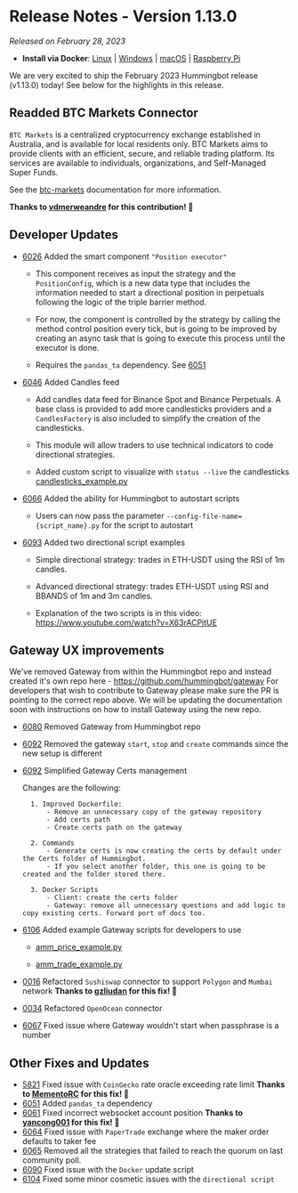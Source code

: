 # Release Notes - Version 1.13.0

*Released on February 28, 2023*

- **Install via Docker**: [Linux](/installation/docker/#linuxubuntu) | [Windows](/installation/docker/#windows) | [macOS](/installation/docker/#macos) | [Raspberry Pi](/installation/raspberry-pi/#install-via-docker)

We are very excited to ship the February 2023 Hummingbot release (v1.13.0) today! See below for the highlights in this release.

## Readded BTC Markets Connector

`BTC Markets` is a centralized cryptocurrency exchange established in Australia, and is available for local residents only. BTC Markets aims to provide clients with an efficient, secure, and reliable trading platform. Its services are available to individuals, organizations, and Self-Managed Super Funds.

See the [btc-markets](/exchanges/btc-markets/) documentation for more information.

**Thanks to [vdmerweandre](https://github.com/vdmerweandre) for this contribution! 🙏**

## Developer Updates

- [6026](https://github.com/hummingbot/hummingbot/pull/6026) Added the smart component `"Position executor"`

  - This component receives as input the strategy and the `PositionConfig`, which is a new data type that includes the information needed to start a directional position in perpetuals following the logic of the triple barrier method.

  - For now, the component is controlled by the strategy by calling the method control position every tick, but is going to be improved by creating an async task that is going to execute this process until the executor is done.

  - Requires the `pandas_ta` dependency. See [6051](https://github.com/hummingbot/hummingbot/pull/6051)

- [6046](https://github.com/hummingbot/hummingbot/pull/6046) Added Candles feed
  
  - Add candles data feed for Binance Spot and Binance Perpetuals. A base class is provided to add more candlesticks providers and a `CandlesFactory` is also included to simplify the creation of the candlesticks.

  - This module will allow traders to use technical indicators to code directional strategies.

  - Added custom script to visualize with `status --live` the candlesticks [candlesticks_example.py](https://github.com/hummingbot/hummingbot/blob/master/scripts/candlesticks_example.py)

- [6066](https://github.com/hummingbot/hummingbot/pull/6066) Added the ability for Hummingbot to autostart scripts

  - Users can now pass the parameter `--config-file-name={script_name}.py` for the script to autostart

- [6093](https://github.com/hummingbot/hummingbot/pull/6093) Added two directional script examples
  
  - Simple directional strategy: trades in ETH-USDT using the RSI of 1m candles.

  - Advanced directional strategy: trades ETH-USDT using RSI and BBANDS of 1m and 3m candles.

  - Explanation of the two scripts is in this video: <https://www.youtube.com/watch?v=X63rACPjtUE>

## Gateway UX improvements

We've removed Gateway from within the Hummingbot repo and instead created it's own repo here - <https://github.com/hummingbot/gateway>
For developers that wish to contribute to Gateway please make sure the PR is pointing to the correct repo above. We will be updating the documentation soon with instructions on how to install Gateway using the new repo.

- [6080](https://github.com/hummingbot/hummingbot/pull/6080) Removed Gateway from Hummingbot repo

- [6092](https://github.com/hummingbot/hummingbot/pull/6092) Removed the gateway `start`, `stop` and `create` commands since the new setup is different

- [6092](https://github.com/hummingbot/hummingbot/pull/6092) Simplified Gateway Certs management

    Changes are the following:

        1. Improved Dockerfile:
            - Remove an unnecessary copy of the gateway repository
            - Add certs path
            - Create certs path on the gateway

        2. Commands
            - Generate certs is now creating the certs by default under the Certs folder of Hummingbot.
            - If you select another folder, this one is going to be created and the folder stored there.

        3. Docker Scripts
            - Client: create the certs folder
            - Gateway: remove all unnecessary questions and add logic to copy existing certs. Forward port of docs too.

- [6106](https://github.com/hummingbot/hummingbot/pull/6106) Added example Gateway scripts for developers to use

  - [amm_price_example.py](https://github.com/hummingbot/hummingbot/blob/master/scripts/amm_price_example.py)
  
  - [amm_trade_example.py](https://github.com/hummingbot/hummingbot/blob/master/scripts/amm_trade_example.py)

- [0016](https://github.com/hummingbot/gateway/pull/0016) Refactored `Sushiswap` connector to support `Polygon` and `Mumbai` network **Thanks to [gzliudan](https://github.com/gzliudan) for this fix! 🙏**
- [0034](https://github.com/hummingbot/gateway/pull/0034) Refactored `OpenOcean` connector
- [6067](https://github.com/hummingbot/hummingbot/pull/6067) Fixed issue where Gateway wouldn't start when passphrase is a number

## Other Fixes and Updates

- [5821](https://github.com/hummingbot/hummingbot/pull/5821) Fixed issue with `CoinGecko` rate oracle exceeding rate limit **Thanks to [MementoRC](https://github.com/MementoRC) for this fix! 🙏**
- [6051](https://github.com/hummingbot/hummingbot/pull/6051) Added `pandas_ta` dependency
- [6061](https://github.com/hummingbot/hummingbot/pull/6061) Fixed incorrect websocket account position **Thanks to [yancong001](https://github.com/yancong001) for this fix! 🙏**
- [6064](https://github.com/hummingbot/hummingbot/pull/6064) Fixed issue with `PaperTrade` exchange where the maker order defaults to taker fee
- [6065](https://github.com/hummingbot/hummingbot/pull/6065) Removed all the strategies that failed to reach the quorum on last community poll.
- [6090](https://github.com/hummingbot/hummingbot/pull/6090) Fixed issue with the `Docker` update script
- [6104](https://github.com/hummingbot/hummingbot/pull/6104) Fixed some minor cosmetic issues with the `directional script`
